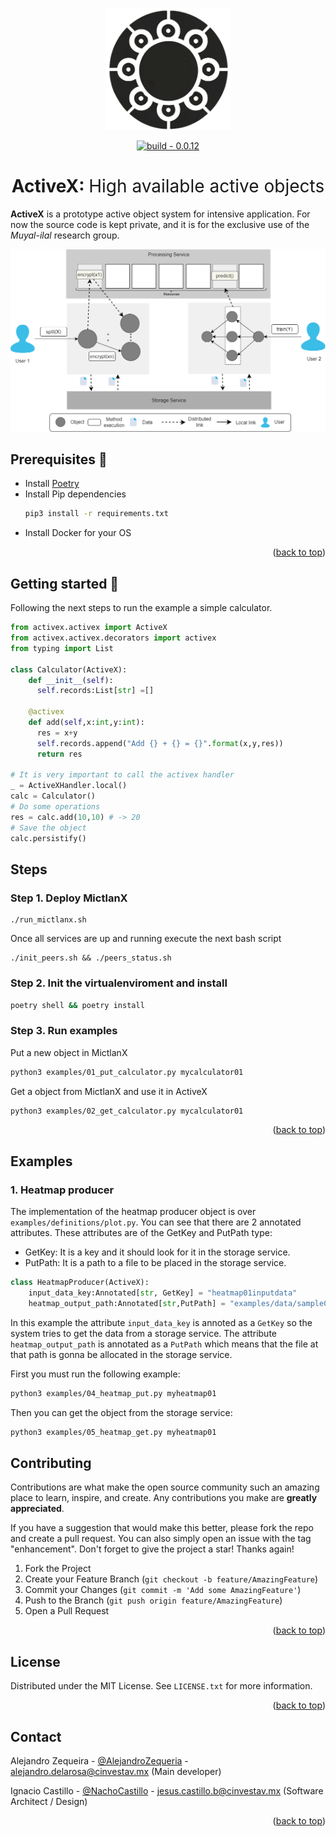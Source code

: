 <p align="center">
  <img width="200" src="./assets/logo.png" />
</p>

<div align=center>
<a href="https://test.pypi.org/project/mictlanx/"><img src="https://img.shields.io/badge/build-0.0.12-2ea44f?logo=Logo&logoColor=%23000" alt="build - 0.0.12"></a>
</div>
<div align=center>
	<h1>ActiveX: <span style="font-weight:normal;"> High available active objects</span></h1>
</div>

<!-- #  MictlanX  -->
**ActiveX** is a prototype active object system for intensive application. For now the source code is kept private, and it is for the exclusive use of the *Muyal-ilal* research group. 


<p align="center">
  <img width="600" src="./assets/activex_01.png" />
</p>


## Prerequisites 🧾

- Install [Poetry](https://python-poetry.org/)
- Install Pip dependencies
  ```bash
  pip3 install -r requirements.txt
  ```
- Install Docker for your OS

<p align="right">(<a href="#top">back to top</a>)</p>


## Getting started 🚀

Following the next steps to run the example a simple calculator.

```python
from activex.activex import ActiveX
from activex.activex.decorators import activex
from typing import List

class Calculator(ActiveX):
    def __init__(self):
      self.records:List[str] =[]

    @activex
    def add(self,x:int,y:int):
      res = x+y
      self.records.append("Add {} + {} = {}".format(x,y,res))
      return res

# It is very important to call the activex handler
_ = ActiveXHandler.local()
calc = Calculator()
# Do some operations
res = calc.add(10,10) # -> 20
# Save the object
calc.persistify()
```


## Steps 
### Step 1. Deploy MictlanX
```
./run_mictlanx.sh
```
Once all services are up  and running execute the next bash script
```
./init_peers.sh && ./peers_status.sh
```

### Step 2. Init the virtualenviroment and install

```bash
poetry shell && poetry install
```
### Step 3. Run examples

Put a new object in MictlanX
```bash
python3 examples/01_put_calculator.py mycalculator01
```
Get a object from MictlanX and use it in ActiveX
```bash
python3 examples/02_get_calculator.py mycalculator01
```

<p align="right">(<a href="#top">back to top</a>)</p>


## Examples
### 1. Heatmap producer

The implementation of the heatmap producer object is over ```examples/definitions/plot.py```. You can see that there are 2 annotated attributes. These attributes are of the GetKey and PutPath type:

- GetKey: It is a key and it should look for it in the storage service.
- PutPath: It is a path to a file to be placed in the storage service.

```python
class HeatmapProducer(ActiveX):
    input_data_key:Annotated[str, GetKey] = "heatmap01inputdata"
    heatmap_output_path:Annotated[str,PutPath] = "examples/data/sample01.csv"
```

In this example the attribute ```input_data_key``` is annoted as a ```GetKey``` so the system tries to get the data from a storage service.  The attribute ```heatmap_output_path``` is annotated as a ```PutPath``` which means that the file at that path is gonna be allocated in the storage service.


First you must run the following example: 

```bash
python3 examples/04_heatmap_put.py myheatmap01
```


Then you can get the object from the storage service:

```bash
python3 examples/05_heatmap_get.py myheatmap01
```

<!-- CONTRIBUTING -->
## Contributing

Contributions are what make the open source community such an amazing place to learn, inspire, and create. Any contributions you make are **greatly appreciated**.

If you have a suggestion that would make this better, please fork the repo and create a pull request. You can also simply open an issue with the tag "enhancement".
Don't forget to give the project a star! Thanks again!

1. Fork the Project
2. Create your Feature Branch (`git checkout -b feature/AmazingFeature`)
3. Commit your Changes (`git commit -m 'Add some AmazingFeature'`)
4. Push to the Branch (`git push origin feature/AmazingFeature`)
5. Open a Pull Request

<p align="right">(<a href="#top">back to top</a>)</p>



<!-- LICENSE -->
## License

Distributed under the MIT License. See `LICENSE.txt` for more information.

<p align="right">(<a href="#top">back to top</a>)</p>



<!-- CONTACT -->
## Contact

 Alejandro Zequeira - [@AlejandroZequeria]() - alejandro.delarosa@cinvestav.mx (Main developer)

 Ignacio Castillo - [@NachoCastillo]() - jesus.castillo.b@cinvestav.mx (Software Architect / Design)

<p align="right">(<a href="#top">back to top</a>)</p>
